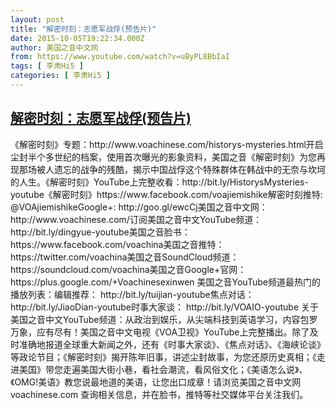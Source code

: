 ```yaml
---
layout: post
title: "解密时刻：志愿军战俘(预告片)"
date: 2015-10-05T19:22:34.000Z
author: 美国之音中文网
from: https://www.youtube.com/watch?v=uByPL8BbIaI
tags: [ 李肃Hi5 ]
categories: [ 李肃Hi5 ]
---
```

<!--1444072954000-->
[解密时刻：志愿军战俘(预告片)](https://www.youtube.com/watch?v=uByPL8BbIaI)
------

<div>
《解密时刻》专题：http://www.voachinese.com/historys-mysteries.html开启尘封半个多世纪的档案，使用首次曝光的影象资料，美国之音《解密时刻》为您再现那场被人遗忘的战争的残酷，揭示中国战俘这个特殊群体在韩战中的无奈与坎坷的人生。《解密时刻》YouTube上完整收看：http://bit.ly/HistorysMysteries-youtube《解密时刻》https://www.facebook.com/voajiemishike解密时刻推特: @VOAjiemishikeGoogle+: http://goo.gl/ewcCj美国之音中文网： http://www.voachinese.com/订阅美国之音中文YouTube频道： http://bit.ly/dingyue-youtube美国之音脸书： https://www.facebook.com/voachina美国之音推特： https://twitter.com/voachina美国之音SoundCloud频道： https://soundcloud.com/voachina美国之音Google+官网： https://plus.google.com/+Voachinesexinwen 美国之音YouTube频道最热门的播放列表：编辑推荐： http://bit.ly/tuijian-youtube焦点对话： http://bit.ly/JiaoDian-youtube时事大家谈： http://bit.ly/VOAIO-youtube 关于美国之音中文YouTube频道：从政治到娱乐，从尖端科技到英语学习，内容包罗万象，应有尽有！美国之音中文电视《VOA卫视》YouTube上完整播出。除了及时准确地报道全球重大新闻之外，还有《时事大家谈》、《焦点对话》、《海峡论谈》等政论节目；《解密时刻》揭开陈年旧事，讲述尘封故事，为您还原历史真相；《走进美国》带您走遍美国大街小巷，看社会潮流，看风俗文化；《美语怎么说》、《OMG!美语》教您说最地道的美语，让您出口成章！请浏览美国之音中文网 voachinese.com 查询相关信息，并在脸书，推特等社交媒体平台关注我们。
</div>
